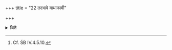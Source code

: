 +++
title = "22 तदभावे याथाकामी"

+++

<details><summary>थिते</summary>

22. In the absence of those, (one may go) at will[^1].  


[^1]: Cf. ŚB IV.4.5.10.
</details>
